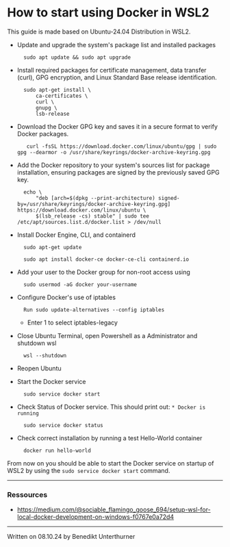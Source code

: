 # How to start using Docker in WSL2

This guide is made based on Ubuntu-24.04 Distribution in WSL2. 

+ Update and upgrade the system's package list and installed packages

        sudo apt update && sudo apt upgrade

+ Install required packages for certificate management, data transfer (curl), GPG encryption, and Linux Standard Base release identification.

        sudo apt-get install \
            ca-certificates \
            curl \
            gnupg \
            lsb-release

+ Download the Docker GPG key and saves it in a secure format to verify Docker packages.

         curl -fsSL https://download.docker.com/linux/ubuntu/gpg | sudo gpg --dearmor -o /usr/share/keyrings/docker-archive-keyring.gpg

+ Add the Docker repository to your system's sources list for package installation, ensuring packages are signed by the previously saved GPG key.

        echo \
            "deb [arch=$(dpkg --print-architecture) signed-by=/usr/share/keyrings/docker-archive-keyring.gpg] https://download.docker.com/linux/ubuntu \
            $(lsb_release -cs) stable" | sudo tee /etc/apt/sources.list.d/docker.list > /dev/null
    
+ Install Docker Engine, CLI, and containerd

        sudo apt-get update

        sudo apt install docker-ce docker-ce-cli containerd.io

+ Add your user to the Docker group for non-root access using

        sudo usermod -aG docker your-username

+ Configure Docker's use of iptables

        Run sudo update-alternatives --config iptables

    + Enter 1 to select iptables-legacy

+ Close Ubuntu Terminal, open Powershell as a Administrator and shutdown wsl

        wsl --shutdown

+ Reopen Ubuntu

+ Start the Docker service

        sudo service docker start

+ Check Status of Docker service. This should print out: ``* Docker is running``

        sudo service docker status

+ Check correct installation by running a test Hello-World container

        docker run hello-world

From now on you should be able to start the Docker service on startup of WSL2 by using the ``sudo service docker start`` command. 

------
### Ressources

+ https://medium.com/@sociable_flamingo_goose_694/setup-wsl-for-local-docker-development-on-windows-f0767e0a72d4
------
Written on 08.10.24 by Benedikt Unterthurner